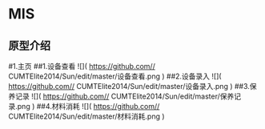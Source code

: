 MIS
=====
原型介绍
-------
#1.主页
##1.设备查看
![]( https://github.com// CUMTElite2014/Sun/edit/master/设备查看.png ) 
##2.设备录入
![]( https://github.com// CUMTElite2014/Sun/edit/master/设备录入.png ) 
##3.保养记录
![]( https://github.com// CUMTElite2014/Sun/edit/master/保养记录.png ) 
##4.材料消耗
![]( https://github.com// CUMTElite2014/Sun/edit/master/材料消耗.png ) 
